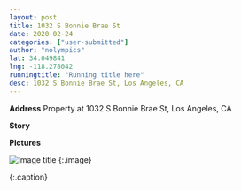 ```yaml
---
layout: post
title: 1032 S Bonnie Brae St
date: 2020-02-24
categories: ["user-submitted"]
author: "nolympics"
lat: 34.049841
lng: -118.278042
runningtitle: "Running title here"
desc: 1032 S Bonnie Brae St, Los Angeles, CA
---
```

**Address**
Property at 1032 S Bonnie Brae St, Los Angeles, CA

**Story**


**Pictures**

![Image title]()
    {:.image}

   {:.caption}
